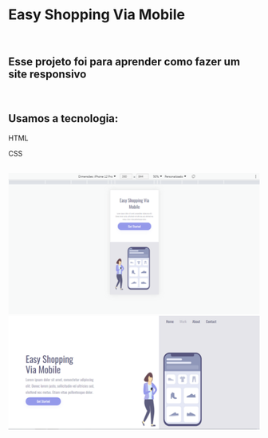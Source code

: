 <h1>Easy Shopping Via Mobile</h1>
<br>
<h2>Esse projeto foi para aprender como fazer um site responsivo</h2>
<br>
<h2>Usamos a tecnologia:</h2>
<p>HTML</p>
<P>CSS</P>
<br>

<img src="https://github.com/LuisFernandoLuz/Projeto-Responsivo/blob/e3f5ee5773d46f7b8413ad8dfdbf1169058e6555/img/easy%20shop%20mobile.png" />
<img src="https://github.com/LuisFernandoLuz/Projeto-Responsivo/blob/e3f5ee5773d46f7b8413ad8dfdbf1169058e6555/img/easy%20shop.png" />
